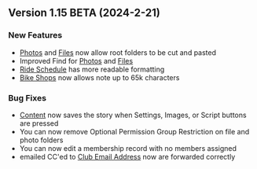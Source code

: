 ## Version 1.15 BETA (2024-2-21)
 ### New Features
 - [Photos](/Photo/browse) and [Files](/File/browse) now allow root folders to be cut and pasted
 - Improved Find for [Photos](/Photo/search) and [Files](/File/search)
 - [Ride Schedule](Rides/schedule) has more readable formatting
 - [Bike Shops](/Admin/bikeShopList) now allows note up to 65k characters

 ### Bug Fixes
 - [Content](/Content/recent) now saves the story when Settings, Images, or Script buttons are pressed
 - You can now remove Optional Permission Group Restriction on file and photo folders
 - You can now edit a membership record with no members assigned
 - emailed CC'ed to [Club Email Address](/Admin/clubEmails) now are forwarded correctly
